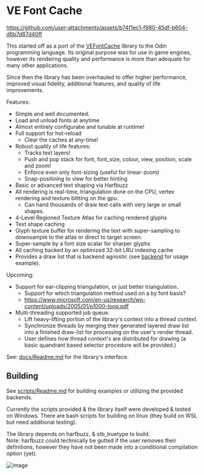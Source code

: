 # VE Font Cache

https://github.com/user-attachments/assets/b74f1ec1-f980-45df-b604-d6b7d87d40ff

This started off as a port of the [VEFontCache](https://github.com/hypernewbie/VEFontCache) library to the Odin programming language.
Its original purpose was for use in game engines, however its rendeirng quality and performance is more than adequate for many other applications.

Since then the library has been overhauled to offer higher performance, improved visual fidelity, additional features, and quality of life improvements.

Features:

* Simple and well documented.
* Load and unload fonts at anytime
* Almost entirely configurabe and tunable at runtime!
* Full support for hot-reload
  * Clear the caches at any-time!
* Robust quality of life features:
  * Tracks text layers!
  * Push and pop stack for font, font_size, colour, view, position, scale and zoom!
  * Enforce even only font-sizing (useful for linear-zoom)
  * Snap-positining to view for better hinting
* Basic or advanced text shaping via Harfbuzz
* All rendering is real-time, triangulation done on the CPU, vertex rendering and texture blitting on the gpu.
  * Can hand thousands of draw text calls with very large or small shapes.
* 4-Level Regioned Texture Atlas for caching rendered glyphs
* Text shape caching
* Glyph texture buffer for rendering the text with super-sampling to downsample to the atlas or direct to target screen.
* Super-sample by a font size scalar for sharper glyphs
* All caching backed by an optimized 32-bit LRU indexing cache
* Provides a draw list that is backend agnostic (see [backend](./backend) for usage example).

Upcoming:

* Support for ear-clipping triangulation, or just better triangulation..
  * Support for which triangulation method used on a by font basis?
  * https://www.microsoft.com/en-us/research/wp-content/uploads/2005/01/p1000-loop.pdf
* Multi-threading supported job queue.
  * Lift heavy-lifting portion of the library's context into a thread context.
  * Synchronize threads by merging their generated layered draw list into a finished draw-list for processing on the user's render thread.
  * User defines how thread context's are distributed for drawing (a basic quandrant based selector procedure will be provided.)

See: [docs/Readme.md](docs/Readme.md) for the library's interface.

## Building

See [scripts/Readme.md](scripts/Readme.md) for building examples or utilizing the provided backends.

Currently the scripts provided & the library itself were developed & tested on Windows. There are bash scripts for building on linux (they build on WSL but need additional testing).

The library depends on harfbuzz, & stb_truetype to build.  
Note: harfbuzz could technically be gutted if the user removes their definitions, however they have not been made into a conditional compilation option (yet).

![image](https://github.com/user-attachments/assets/2f6c0b36-179c-42fe-8903-7640ae3c209e)

